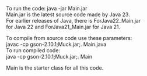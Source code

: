 To run the code: java -jar Main.jar <br>
Main.jar is the latest source code made by Java 23. <br>
For earlier releases of Java, there is ForJava22_Main.jar <br>
for Java 22 and ForJava21_Main.jar for Java 21.

To compile from source code use these parameters: <br>
javac -cp gson-2.10.1;Muck.jar;. Main.java <br>
To run compiled code: <br>
java -cp gson-2.10.1;Muck.jar;. Main <br>

Main is the starter class for all this code. <br>
